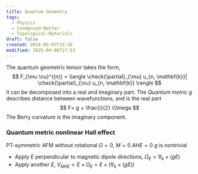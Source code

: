 ```yaml
---
title: Quantum Geometry
tags:
  - Physics
  - Condensed-Matter
  - Topological-Materials
draft: false
created: 2024-05-07T15:16
modified: 2025-04-06T17:53
---
```

The quantum geometric tensor takes the form, 
$$
    F_{\mu \nu}^{(n)} = \langle \check{\partial}_{\mu} u_{n, \mathbf{k}}| \check{\partial}_{\nu} u_{n, \mathbf{k}} \rangle
$$
It can be decomposed into a real and imaginary part. The _Quantum metric_ $g$ describes distance between wavefunctions, and is the real part
$$
F= g + \frac{i}{2} \Omega
$$
The Berry curvature is the imaginary component. 
### Quantum metric nonlinear Hall effect

PT-symmetric AFM without rotational $\Omega=0$, $M=0$ $AHE=0$ $g$ is nontrivial
- Apply $E$ perpendicular to magnetic dipole directions, $\Omega_E = \nabla_k \times (gE)$ 
- Apply another $E$, $V_{NHE} \propto E\times \Omega_E = E\times(\nabla_k \times (gE))$  